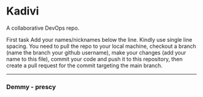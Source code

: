 # Kadivi
A collaborative DevOps repo.

First task
Add your names/nicknames below the line. Kindly use single line spacing. You need to pull the repo to your local machine, checkout a branch (name the branch your github username), make your changes (add your name to this file), commit your code and push it to this repository, then create a pull request for the commit targeting the main branch.

__________________________________________________________________________________________________________________________________________________________________
### Demmy - prescy
